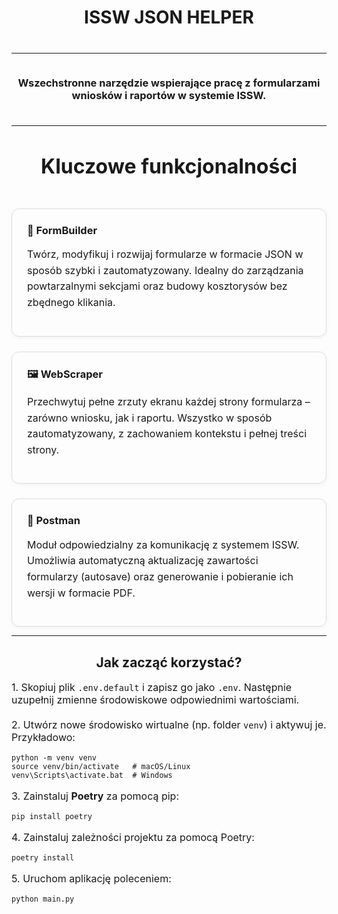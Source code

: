 <h1 style="text-align: center; margin-bottom: 2.5rem">ISSW JSON HELPER</h1>

---

<div style="width: 100%; display: flex; justify-content: center;">
    <h3 style="text-align: center; max-width: 500px; margin-bottom: 1.5rem">Wszechstronne narzędzie wspierające pracę z formularzami wniosków i raportów w systemie ISSW.</h3>
</div>

---

<div style="max-width: 1200px; margin: 0 auto;">
<h2 style="text-align: center; font-size: 2rem; margin-bottom: 3rem;">Kluczowe funkcjonalności</h2>

<div style="
display: grid;
grid-template-columns: repeat(auto-fit, minmax(280px, 1fr));
gap: 1.5rem;
">

<div style="border: 1px solid #ddd; border-radius: 12px; padding: 1.5rem; box-shadow: 0 2px 6px rgba(0,0,0,0.05);">
  <h3 style="margin-top: 0;">🔧 FormBuilder</h3>
  <p style="font-size: 16px; line-height: 1.6;">
    Twórz, modyfikuj i rozwijaj formularze w formacie JSON w sposób szybki i zautomatyzowany.  
    Idealny do zarządzania powtarzalnymi sekcjami oraz budowy kosztorysów bez zbędnego klikania.
  </p>
</div>

<div style="border: 1px solid #ddd; border-radius: 12px; padding: 1.5rem; box-shadow: 0 2px 6px rgba(0,0,0,0.05);">
  <h3 style="margin-top: 0;">🖼 WebScraper</h3>
  <p style="font-size: 16px; line-height: 1.6;">
    Przechwytuj pełne zrzuty ekranu każdej strony formularza – zarówno wniosku, jak i raportu.  
    Wszystko w sposób zautomatyzowany, z zachowaniem kontekstu i pełnej treści strony.
  </p>
</div>

<div style="border: 1px solid #ddd; border-radius: 12px; padding: 1.5rem; box-shadow: 0 2px 6px rgba(0,0,0,0.05);">
  <h3 style="margin-top: 0;">🤖 Postman</h3>
  <p style="font-size: 16px; line-height: 1.6;">
    Moduł odpowiedzialny za komunikację z systemem ISSW.  
    Umożliwia automatyczną aktualizację zawartości formularzy (autosave) oraz generowanie i pobieranie ich wersji w formacie PDF.
  </p>
</div>

</div>
</div>

---

<div style="max-width: 800px; margin: 0 auto;">
<h2 style="text-align: center;">Jak zacząć korzystać?</h2>

<p style="font-size: 16px;">
1. Skopiuj plik <code>.env.default</code> i zapisz go jako <code>.env</code>. Następnie uzupełnij zmienne środowiskowe odpowiednimi wartościami.
<br><br>
2. Utwórz nowe środowisko wirtualne (np. folder <code>venv</code>) i aktywuj je. Przykładowo:
</p>

<pre><code>python -m venv venv
source venv/bin/activate   # macOS/Linux
venv\Scripts\activate.bat  # Windows
</code></pre>

<p style="font-size: 16px;">
3. Zainstaluj <strong>Poetry</strong> za pomocą pip:
</p>

<pre><code>pip install poetry</code></pre>

<p style="font-size: 16px;">
4. Zainstaluj zależności projektu za pomocą Poetry:
</p>

<pre><code>poetry install</code></pre>

<p style="font-size: 16px;">
5. Uruchom aplikację poleceniem:
</p>

<pre><code>python main.py</code></pre>
</div>

